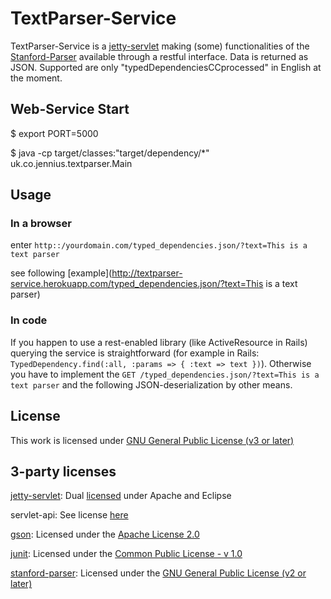 # TextParser-Service

TextParser-Service is a [jetty-servlet](http://jetty.codehaus.org/jetty/) making (some) functionalities of the [Stanford-Parser](http://nlp.stanford.edu/downloads/lex-parser.shtml) available through a restful interface. 
Data is returned as JSON. Supported are only "typedDependenciesCCprocessed" in English at the moment. 

## Web-Service Start
$ export PORT=5000

$ java -cp target/classes:"target/dependency/*" uk.co.jennius.textparser.Main

## Usage 
### In a browser
enter `http::/yourdomain.com/typed_dependencies.json/?text=This is a text parser`

see following [example](http://textparser-service.herokuapp.com/typed_dependencies.json/?text=This is a text parser)

### In code
If you happen to use a rest-enabled library (like ActiveResource in Rails) querying the service is straightforward (for example in Rails: `TypedDependency.find(:all, :params => { :text => text })`). 
Otherwise you have to implement the `GET /typed_dependencies.json/?text=This is a text parser` and the following JSON-deserialization by other means.

## License
This work is licensed under [GNU General Public License (v3 or later)](http://www.gnu.org/licenses/gpl-3.0.html)


## 3-party licenses

[jetty-servlet](http://jetty.codehaus.org/jetty/): Dual [licensed](http://www.eclipse.org/jetty/licenses.php) under Apache and Eclipse

servlet-api: See license [here](/Enceradeira/textparser_service/licenses/servlet-api.html)

[gson](http://code.google.com/p/google-gson/): Licensed under the [Apache License 2.0](http://www.apache.org/licenses/LICENSE-2.0)

[junit](http://www.junit.org/): Licensed under the [Common Public License - v 1.0](http://www.junit.org/license)

[stanford-parser](http://nlp.stanford.edu/downloads/lex-parser.shtml): Licensed under the [GNU General Public License (v2 or later)](http://www.gnu.org/licenses/gpl-2.0.html)